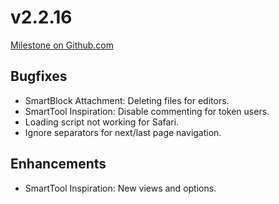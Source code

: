 # v2.2.16

[Milestone on Github.com](https://github.com/wirDesign-communication-AG/wirHub/milestone/19?closed=1)

## Bugfixes

* SmartBlock Attachment: Deleting files for editors.
* SmartTool Inspiration: Disable commenting for token users.
* Loading script not working for Safari.
* Ignore separators for next/last page navigation.

## Enhancements

* SmartTool Inspiration: New views and options.